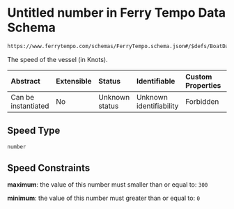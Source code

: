# Untitled number in Ferry Tempo Data Schema

```txt
https://www.ferrytempo.com/schemas/FerryTempo.schema.json#/$defs/BoatData/properties/Speed
```

The speed of the vessel (in Knots).

| Abstract            | Extensible | Status         | Identifiable            | Custom Properties | Additional Properties | Access Restrictions | Defined In                                                                       |
| :------------------ | :--------- | :------------- | :---------------------- | :---------------- | :-------------------- | :------------------ | :------------------------------------------------------------------------------- |
| Can be instantiated | No         | Unknown status | Unknown identifiability | Forbidden         | Allowed               | none                | [FerryTempo.schema.json\*](../out/FerryTempo.schema.json "open original schema") |

## Speed Type

`number`

## Speed Constraints

**maximum**: the value of this number must smaller than or equal to: `300`

**minimum**: the value of this number must greater than or equal to: `0`
